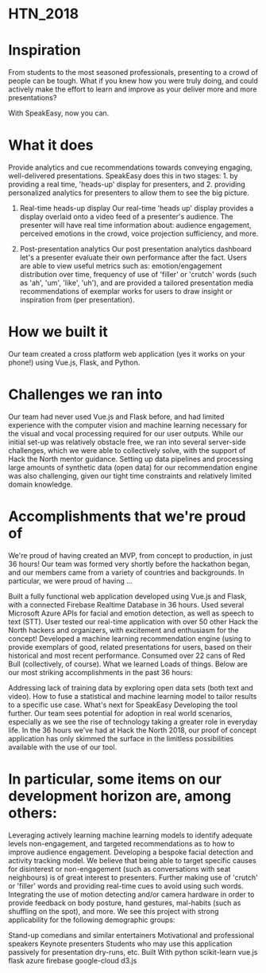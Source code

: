 # HTN_2018

# Inspiration
From students to the most seasoned professionals, presenting to a crowd of people can be tough. What if you knew how you were truly doing, and could actively make the effort to learn and improve as your deliver more and more presentations?

With SpeakEasy, now you can.

# What it does
Provide analytics and cue recommendations towards conveying engaging, well-delivered presentations. SpeakEasy does this in two stages: 1. by providing a real time, 'heads-up' display for presenters, and 2. providing personalized analytics for presenters to allow them to see the big picture.

1. Real-time heads-up display
Our real-time 'heads up' display provides a display overlaid onto a video feed of a presenter's audience. The presenter will have real time information about: audience engagement, perceived emotions in the crowd, voice projection sufficiency, and more.

2. Post-presentation analytics
Our post presentation analytics dashboard let's a presenter evaluate their own performance after the fact. Users are able to view useful metrics such as: emotion/engagement distribution over time, frequency of use of 'filler' or 'crutch' words (such as 'ah', 'um', 'like', 'uh'), and are provided a tailored presentation media recommendations of exemplar works for users to draw insight or inspiration from (per presentation).

# How we built it
Our team created a cross platform web application (yes it works on your phone!) using Vue.js, Flask, and Python.

# Challenges we ran into
Our team had never used Vue.js and Flask before, and had limited experience with the computer vision and machine learning necessary for the visual and vocal processing required for our user outputs. While our initial set-up was relatively obstacle free, we ran into several server-side challenges, which we were able to collectively solve, with the support of Hack the North mentor guidance. Setting up data pipelines and processing large amounts of synthetic data (open data) for our recommendation engine was also challenging, given our tight time constraints and relatively limited domain knowledge.

# Accomplishments that we're proud of
We're proud of having created an MVP, from concept to production, in just 36 hours! Our team was formed very shortly before the hackathon began, and our members came from a variety of countries and backgrounds. In particular, we were proud of having ...

Built a fully functional web application developed using Vue.js and Flask, with a connected Firebase Realtime Database in 36 hours.
Used several Microsoft Azure APIs for facial and emotion detection, as well as speech to text (STT).
User tested our real-time application with over 50 other Hack the North hackers and organizers, with excitement and enthusiasm for the concept!
Developed a machine learning recommendation engine (using to provide exemplars of good, related presentations for users, based on their historical and most recent performance.
Consumed over 22 cans of Red Bull (collectively, of course).
What we learned
Loads of things. Below are our most striking accomplishments in the past 36 hours:

Addressing lack of training data by exploring open data sets (both text and video).
How to fuse a statistical and machine learning model to tailor results to a specific use case.
What's next for SpeakEasy
Developing the tool further. Our team sees potential for adoption in real world scenarios, especially as we see the rise of technology taking a greater role in everyday life. In the 36 hours we've had at Hack the North 2018, our proof of concept application has only skimmed the surface in the limitless possibilities available with the use of our tool.

# In particular, some items on our development horizon are, among others:

Leveraging actively learning machine learning models to identify adequate levels non-engagement, and targeted recommendations as to how to improve audience engagement.
Developing a bespoke facial detection and activity tracking model. We believe that being able to target specific causes for disinterest or non-engagement (such as conversations with seat neighbours) is of great interest to presenters.
Further making use of 'crutch' or 'filler' words and providing real-time cues to avoid using such words.
Integrating the use of motion detecting and/or camera hardware in order to provide feedback on body posture, hand gestures, mal-habits (such as shuffling on the spot), and more.
We see this project with strong applicability for the following demographic groups:

Stand-up comedians and similar entertainers
Motivational and professional speakers
Keynote presenters
Students who may use this application passively for presentation dry-runs, etc.
Built With
python
scikit-learn
vue.js
flask
azure
firebase
google-cloud
d3.js
